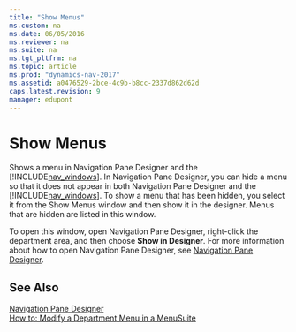 ```yaml
---
title: "Show Menus"
ms.custom: na
ms.date: 06/05/2016
ms.reviewer: na
ms.suite: na
ms.tgt_pltfrm: na
ms.topic: article
ms.prod: "dynamics-nav-2017"
ms.assetid: a0476529-2bce-4c9b-b8cc-2337d862d62d
caps.latest.revision: 9
manager: edupont
---
```

# Show Menus
Shows a menu in Navigation Pane Designer and the [!INCLUDE[nav_windows](../includes/nav_windows_md.md)]. In Navigation Pane Designer, you can hide a menu so that it does not appear in both Navigation Pane Designer and the [!INCLUDE[nav_windows](../includes/nav_windows_md.md)]. To show a menu that has been hidden, you select it from the Show Menus window and then show it in the designer. Menus that are hidden are listed in this window.  

 To open this window, open Navigation Pane Designer, right-click the department area, and then choose **Show in Designer**. For more information about how to open Navigation Pane Designer, see [Navigation Pane Designer](-$-S_2401-Navigation-Pane-Designer-$-.md).  

## See Also  
 [Navigation Pane Designer](-$-S_2401-Navigation-Pane-Designer-$-.md)   
 [How to: Modify a Department Menu in a MenuSuite](../How-to--Modify-a-Department-Menu-in-a-MenuSuite.md)
